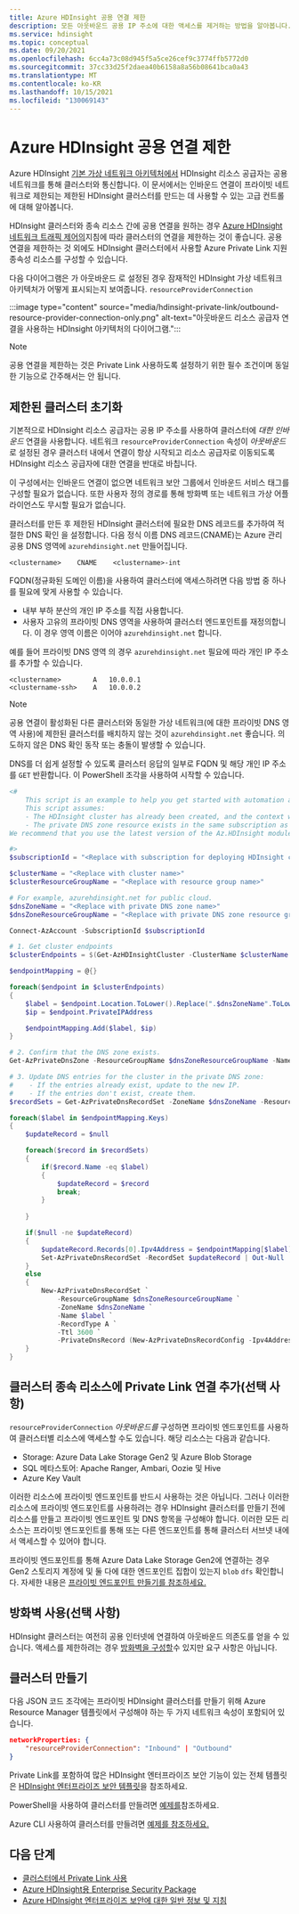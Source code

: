 ```yaml
---
title: Azure HDInsight 공용 연결 제한
description: 모든 아웃바운드 공용 IP 주소에 대한 액세스를 제거하는 방법을 알아봅니다.
ms.service: hdinsight
ms.topic: conceptual
ms.date: 09/20/2021
ms.openlocfilehash: 6cc4a73c08d945f5a5ce26cef9c3774ffb5772d0
ms.sourcegitcommit: 37cc33d25f2daea40b6158a8a56b08641bca0a43
ms.translationtype: MT
ms.contentlocale: ko-KR
ms.lasthandoff: 10/15/2021
ms.locfileid: "130069143"
---
```

# <a name="restrict-public-connectivity-in-azure-hdinsight"></a>Azure HDInsight 공용 연결 제한

Azure HDInsight [기본 가상 네트워크 아키텍처에서](./hdinsight-virtual-network-architecture.md) HDInsight 리소스 공급자는 공용 네트워크를 통해 클러스터와 통신합니다. 이 문서에서는 인바운드 연결이 프라이빗 네트워크로 제한되는 제한된 HDInsight 클러스터를 만드는 데 사용할 수 있는 고급 컨트롤에 대해 알아봅니다. 

HDInsight 클러스터와 종속 리소스 간에 공용 연결을 원하는 경우 [Azure HDInsight 네트워크 트래픽 제어의](./control-network-traffic.md)지침에 따라 클러스터의 연결을 제한하는 것이 좋습니다. 공용 연결을 제한하는 것 외에도 HDInsight 클러스터에서 사용할 Azure Private Link 지원 종속성 리소스를 구성할 수 있습니다.

다음 다이어그램은 가 아웃바운드 로 설정된 경우 잠재적인 HDInsight 가상 네트워크 아키텍처가 어떻게 표시되는지 보여줍니다. `resourceProviderConnection` 

:::image type="content" source="media/hdinsight-private-link/outbound-resource-provider-connection-only.png" alt-text="아웃바운드 리소스 공급자 연결을 사용하는 HDInsight 아키텍처의 다이어그램.":::

> [!NOTE]
> 공용 연결을 제한하는 것은 Private Link 사용하도록 설정하기 위한 필수 조건이며 동일한 기능으로 간주해서는 안 됩니다.

## <a name="initialize-a-restricted-cluster"></a>제한된 클러스터 초기화

기본적으로 HDInsight 리소스 공급자는 공용 IP 주소를 사용하여 클러스터에 *대한 인바운드* 연결을 사용합니다. 네트워크 `resourceProviderConnection` 속성이 *아웃바운드* 로 설정된 경우 클러스터 내에서 연결이 항상 시작되고 리소스 공급자로 이동되도록 HDInsight 리소스 공급자에 대한 연결을 반대로 바칩니다. 

이 구성에서는 인바운드 연결이 없으면 네트워크 보안 그룹에서 인바운드 서비스 태그를 구성할 필요가 없습니다. 또한 사용자 정의 경로를 통해 방화벽 또는 네트워크 가상 어플라이언스도 무시할 필요가 없습니다.

클러스터를 만든 후 제한된 HDInsight 클러스터에 필요한 DNS 레코드를 추가하여 적절한 DNS 확인 을 설정합니다. 다음 정식 이름 DNS 레코드(CNAME)는 Azure 관리 공용 DNS 영역에 `azurehdinsight.net` 만들어집니다.

```dns
<clustername>    CNAME    <clustername>-int
```

FQDN(정규화된 도메인 이름)을 사용하여 클러스터에 액세스하려면 다음 방법 중 하나를 필요에 맞게 사용할 수 있습니다.

- 내부 부하 분산의 개인 IP 주소를 직접 사용합니다.
- 사용자 고유의 프라이빗 DNS 영역을 사용하여 클러스터 엔드포인트를 재정의합니다. 이 경우 영역 이름은 이어야 `azurehdinsight.net` 합니다.

예를 들어 프라이빗 DNS 영역 의 경우 `azurehdinsight.net` 필요에 따라 개인 IP 주소를 추가할 수 있습니다.

```dns
<clustername>        A   10.0.0.1
<clustername-ssh>    A   10.0.0.2
```

> [!NOTE]
> 공용 연결이 활성화된 다른 클러스터와 동일한 가상 네트워크(에 대한 프라이빗 DNS 영역 사용)에 제한된 클러스터를 배치하지 않는 것이 `azurehdinsight.net` 좋습니다. 의도하지 않은 DNS 확인 동작 또는 충돌이 발생할 수 있습니다.

DNS를 더 쉽게 설정할 수 있도록 클러스터 응답의 일부로 FQDN 및 해당 개인 IP 주소를 `GET` 반환합니다. 이 PowerShell 조각을 사용하여 시작할 수 있습니다.

```powershell
<#
    This script is an example to help you get started with automation and can be adjusted based on your needs.
    This script assumes:
    - The HDInsight cluster has already been created, and the context where this script is run has permissions to read/write resources in the same resource group.
    - The private DNS zone resource exists in the same subscription as the HDInsight cluster.
We recommend that you use the latest version of the Az.HDInsight module.

#>
$subscriptionId = "<Replace with subscription for deploying HDInsight clusters, and containing private DNS zone resource>"

$clusterName = "<Replace with cluster name>"
$clusterResourceGroupName = "<Replace with resource group name>"

# For example, azurehdinsight.net for public cloud.
$dnsZoneName = "<Replace with private DNS zone name>"
$dnsZoneResourceGroupName = "<Replace with private DNS zone resource group name>"

Connect-AzAccount -SubscriptionId $subscriptionId

# 1. Get cluster endpoints
$clusterEndpoints = $(Get-AzHDInsightCluster -ClusterName $clusterName ` -ResourceGroupName $clusterResourceGroupName).ConnectivityEndpoints

$endpointMapping = @{}

foreach($endpoint in $clusterEndpoints)
{
    $label = $endpoint.Location.ToLower().Replace(".$dnsZoneName".ToLower(), "")
    $ip = $endpoint.PrivateIPAddress

    $endpointMapping.Add($label, $ip)
}

# 2. Confirm that the DNS zone exists.
Get-AzPrivateDnsZone -ResourceGroupName $dnsZoneResourceGroupName -Name $dnsZoneName -ErrorAction Stop

# 3. Update DNS entries for the cluster in the private DNS zone:
#    - If the entries already exist, update to the new IP.
#    - If the entries don't exist, create them.
$recordSets = Get-AzPrivateDnsRecordSet -ZoneName $dnsZoneName -ResourceGroupName $dnsZoneResourceGroupName -RecordType A

foreach($label in $endpointMapping.Keys)
{
    $updateRecord = $null

    foreach($record in $recordSets)
    {
        if($record.Name -eq $label)
        {
            $updateRecord = $record
            break;
        }
        
    }

    if($null -ne $updateRecord)
    {
        $updateRecord.Records[0].Ipv4Address = $endpointMapping[$label]
        Set-AzPrivateDnsRecordSet -RecordSet $updateRecord | Out-Null
    }
    else
    {
        New-AzPrivateDnsRecordSet `
            -ResourceGroupName $dnsZoneResourceGroupName `
            -ZoneName $dnsZoneName `
            -Name $label `
            -RecordType A `
            -Ttl 3600 `
            -PrivateDnsRecord (New-AzPrivateDnsRecordConfig -Ipv4Address $endpointMapping[$label]) | Out-Null
    }
}

```

## <a name="add-private-link-connectivity-to-cluster-dependent-resources-optional"></a>클러스터 종속 리소스에 Private Link 연결 추가(선택 사항)

`resourceProviderConnection` *아웃바운드를* 구성하면 프라이빗 엔드포인트를 사용하여 클러스터별 리소스에 액세스할 수도 있습니다. 해당 리소스는 다음과 같습니다.

- Storage: Azure Data Lake Storage Gen2 및 Azure Blob Storage
- SQL 메타스토어: Apache Ranger, Ambari, Oozie 및 Hive
- Azure Key Vault 

이러한 리소스에 프라이빗 엔드포인트를 반드시 사용하는 것은 아닙니다. 그러나 이러한 리소스에 프라이빗 엔드포인트를 사용하려는 경우 HDInsight 클러스터를 만들기 전에 리소스를 만들고 프라이빗 엔드포인트 및 DNS 항목을 구성해야 합니다. 이러한 모든 리소스는 프라이빗 엔드포인트를 통해 또는 다른 엔드포인트를 통해 클러스터 서브넷 내에서 액세스할 수 있어야 합니다.

프라이빗 엔드포인트를 통해 Azure Data Lake Storage Gen2에 연결하는 경우 Gen2 스토리지 계정에 및 둘 다에 대한 엔드포인트 집합이 있는지 `blob` `dfs` 확인합니다. 자세한 내용은 [프라이빗 엔드포인트 만들기를 참조하세요.](../private-link/create-private-endpoint-portal.md)

## <a name="use-a-firewall-optional"></a>방화벽 사용(선택 사항)
HDInsight 클러스터는 여전히 공용 인터넷에 연결하여 아웃바운드 의존도를 얻을 수 있습니다. 액세스를 제한하려는 경우 [방화벽을 구성할](./hdinsight-restrict-outbound-traffic.md)수 있지만 요구 사항은 아닙니다.

## <a name="create-clusters"></a>클러스터 만들기

다음 JSON 코드 조각에는 프라이빗 HDInsight 클러스터를 만들기 위해 Azure Resource Manager 템플릿에서 구성해야 하는 두 가지 네트워크 속성이 포함되어 있습니다.

```json
networkProperties: {
    "resourceProviderConnection": "Inbound" | "Outbound"
}
```

Private Link를 포함하여 많은 HDInsight 엔터프라이즈 보안 기능이 있는 전체 템플릿은 [HDInsight 엔터프라이즈 보안 템플릿](https://github.com/Azure-Samples/hdinsight-enterprise-security/tree/main/ESP-HIB-PL-Template)을 참조하세요.

PowerShell을 사용하여 클러스터를 만들려면 [예제를](/powershell/module/az.hdinsight/new-azhdinsightcluster#example-4--create-an-azure-hdinsight-cluster-with-relay-outbound-and-private-link-feature)참조하세요.

Azure CLI 사용하여 클러스터를 만들려면 [예제를 참조하세요.](/cli/azure/hdinsight#az_hdinsight_create-examples)

## <a name="next-steps"></a>다음 단계

* [클러스터에서 Private Link 사용](./hdinsight-private-link.md)
* [Azure HDInsight용 Enterprise Security Package](enterprise-security-package.md)
* [Azure HDInsight 엔터프라이즈 보안에 대한 일반 정보 및 지침](./domain-joined/general-guidelines.md)
